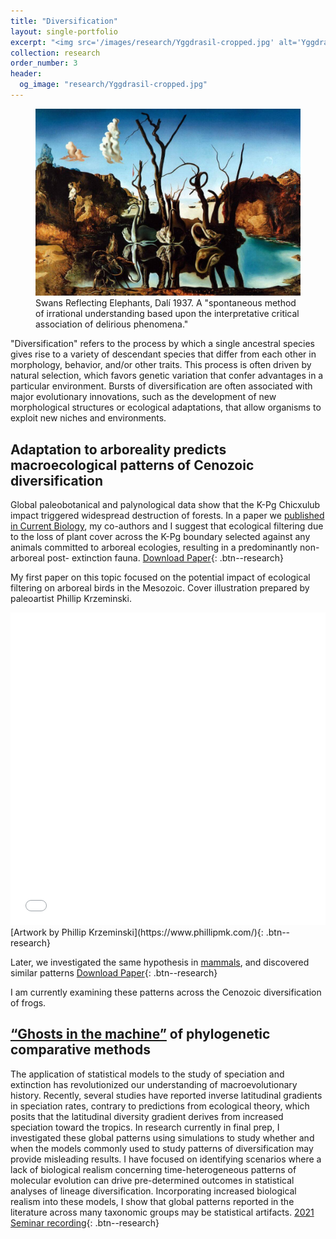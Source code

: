 ```yaml
---
title: "Diversification"
layout: single-portfolio
excerpt: "<img src='/images/research/Yggdrasil-cropped.jpg' alt='Yggdrasil'>"
collection: research
order_number: 3
header: 
  og_image: "research/Yggdrasil-cropped.jpg"
---
```


<figure>
  <img src="/images/research/swans-reflecting-elephants.jpg" alt="Swans Reflecting Elephants by Salvador Dalí"/>
  <figcaption> Swans Reflecting Elephants, Dalí 1937. A "spontaneous method of irrational understanding based upon the interpretative critical association of delirious phenomena."</figcaption>
</figure>

"Diversification" refers to the process by which a single ancestral species gives rise to a variety of descendant species that differ from each other in morphology, behavior, and/or other traits. This process is often driven by natural selection, which favors genetic variation that confer advantages in a particular environment. Bursts of diversification are often associated with major evolutionary innovations, such as the development of new morphological structures or ecological adaptations, that allow organisms to exploit new niches and environments.

## Adaptation to arboreality predicts macroecological patterns of Cenozoic diversification

Global paleobotanical and palynological data show that the K-Pg Chicxulub impact triggered widespread destruction of forests. In a paper we [published in Current Biology](https://doi.org/10.1016/j.cub.2018.04.062), my co-authors and I suggest that ecological filtering due to the loss of plant cover across the K-Pg boundary selected against any animals committed to arboreal ecologies, resulting in a predominantly non-arboreal post- extinction fauna. [Download Paper](https://github.com/jakeberv/jakeberv.github.io/raw/master/files/pdf/papers/Field_et_al_2018.pdf){: .btn--research}

My first paper on this topic focused on the potential impact of ecological filtering on arboreal birds in the Mesozoic. Cover illustration prepared by paleoartist Phillip Krzeminski.
<iframe src="/files/pdf/research/curbio_28_11_3c.pdf" width="100%" height="500" frameborder="no" border="0" marginwidth="0" marginheight="0">
</iframe> [Artwork by Phillip Krzeminski](https://www.phillipmk.com/){: .btn--research} 

Later, we investigated the same hypothesis in [mammals](https://onlinelibrary.wiley.com/doi/10.1002/ece3.8114), and discovered similar patterns
[Download Paper](https://github.com/jakeberv/jakeberv.github.io/raw/master/files/pdf/papers/Hughes_et_al_2021.pdf){: .btn--research}

I am currently examining these patterns across the Cenozoic diversification of frogs.

## [“Ghosts in the machine”](https://grammarist.com/idiom/ghost-in-the-machine/#:~:text=Computer%20programmers%20have%20appropriated%20the,comparison%20that%20is%20made%20figuratively.) of phylogenetic comparative methods

The application of statistical models to the study of speciation and extinction has revolutionized our understanding of macroevolutionary history. Recently, several studies have reported inverse latitudinal gradients in speciation rates, contrary to predictions from ecological theory, which posits that the latitudinal diversity gradient derives from increased speciation toward the tropics. In research currently in final prep, I investigated these global patterns using simulations to study whether and when the models commonly used to study patterns of diversification may provide misleading results. I have focused on identifying scenarios where a lack of biological realism concerning time-heterogeneous patterns of molecular evolution can drive pre-determined outcomes in statistical analyses of lineage diversification. Incorporating increased biological realism into these models, I show that global patterns reported in the literature across many taxonomic groups may be statistical artifacts.
[2021 Seminar recording](https://bit.ly/berv_umich_2021){: .btn--research}




